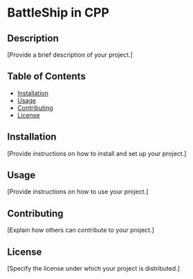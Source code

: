 # BattleShip in CPP

## Description

[Provide a brief description of your project.]

## Table of Contents

- [Installation](#installation)
- [Usage](#usage)
- [Contributing](#contributing)
- [License](#license)

## Installation

[Provide instructions on how to install and set up your project.]

## Usage

[Provide instructions on how to use your project.]

## Contributing

[Explain how others can contribute to your project.]

## License

[Specify the license under which your project is distributed.]

